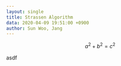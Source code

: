 ```yaml
---
layout: single
title: Strassen Algorithm
data: 2020-04-09 19:51:00 +0900
author: Sun Woo, Jang
---
```


$$a^2 + b^2 = c^2$$



asdf